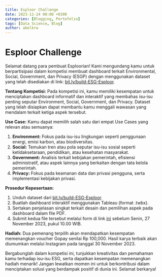 ```yaml
---
title: Esploor Challenge
date: 2023-11-24 00:00 +0300
categories: [Blogging, Portofolio]
tags: [Data Science, Blog]
author: abelkrw
---
```


# Esploor Challenge

Selamat datang para pembuat Esploorian! Kami mengundang kamu untuk berpartisipasi dalam kompetisi membuat dashboard terkait Environmental, Social, Government, dan Privacy (ESGP) dengan menggunakan dataset yang telah disediakan di link: [bit.ly/build-ESG-Esploor](bit.ly/build-ESG-Esploor).

**Tentang Kompetisi:**
Pada kompetisi ini, kamu memiliki kesempatan untuk menciptakan dashboard informatif dan interaktif yang membahas isu-isu penting seputar Environment, Social, Government, dan Privacy. Dataset yang telah disiapkan dapat membantu kamu menggali wawasan yang mendalam terkait ketiga aspek tersebut.

**Use Case:**
Kamu dapat memilih salah satu dari empat Use Cases yang relevan atau semuanya:
1. **Environment:** Fokus pada isu-isu lingkungan seperti penggunaan energi, emisi karbon, atau biodiversitas.
2. **Social:** Temukan tren atau pola seputar isu-isu sosial seperti ketidaksetaraan, pendidikan, atau kesehatan masyarakat.
3. **Government:** Analisis terkait kebijakan pemerintah, efisiensi administratif, atau aspek lainnya yang berkaitan dengan tata kelola pemerintah.
4. **Privacy:** Fokus pada keamanan data dan privasi pengguna, serta implementasi kebijakan privasi.

**Prosedur Kepesertaan:**
1. Unduh dataset dari [bit.ly/build-ESG-Esploor](bit.ly/build-ESG-Esploor).
2. Buatlah dashboard interaktif menggunakan Tableau (format .twbx).
3. Sertakan penjelasan singkat terkait desain dan pemilihan aspek pada dashboard dalam file PDF.
4. Submit kedua file tersebut melalui form di link [ini](https://forms.gle/gWFZcRKrrn9xMmhQ6) sebelum Senin, 27 November 2023, pukul 10.00 WIB.

**Hadiah:**
Dua pemenang terpilih akan mendapatkan kesempatan memenangkan voucher Gopay senilai Rp 100,000. Hasil karya terbaik akan diumumkan melalui Instagram pada tanggal 30 November 2023.

Bergabunglah dalam kompetisi ini, tunjukkan kreativitas dan pemahaman kamu terhadap isu-isu ESG, serta dapatkan kesempatan memenangkan hadiah menarik! Jangan lewatkan momen ini untuk berkontribusi dalam menciptakan solusi yang berdampak positif di dunia ini. Selamat berkarya!
